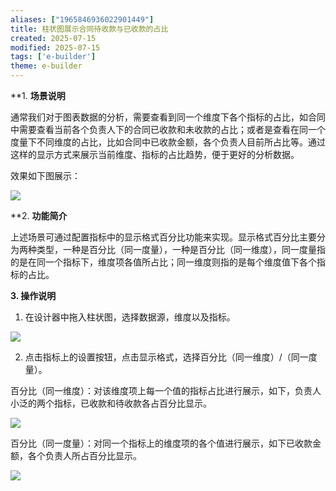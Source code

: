 ```yaml
---
aliases: ["1965846936022901449"]
title: 柱状图展示合同待收款与已收款的占比
created: 2025-07-15
modified: 2025-07-15
tags: ['e-builder']
theme: e-builder
---
```


**1. **场景说明**

通常我们对于图表数据的分析，需要查看到同一个维度下各个指标的占比，如合同中需要查看当前各个负责人下的合同已收款和未收款的占比；或者是查看在同一个度量下不同维度的占比，比如合同中已收款金额，各个负责人目前所占比等。通过这样的显示方式来展示当前维度、指标的占比趋势，便于更好的分析数据。

效果如下图展示：

![](07c9cb0540254412750f3f9dcb3cc178.jpg)

**2. **功能简介**

上述场景可通过配置指标中的显示格式百分比功能来实现。显示格式百分比主要分为两种类型，一种是百分比（同一度量），一种是百分比（同一维度），同一度量指的是在同一个指标下，维度项各值所占比；同一维度则指的是每个维度值下各个指标的占比。

**3. 操作说明**

1. 在设计器中拖入柱状图，选择数据源，维度以及指标。

![](54a00641d02e4c4741542cee057fbdbc.jpg)

2. 点击指标上的设置按钮，点击显示格式，选择百分比（同一维度）/（同一度量）。

百分比（同一维度）：对该维度项上每一个值的指标占比进行展示，如下，负责人小泛的两个指标，已收款和待收款各占百分比显示。

![](235b09409705b63d3b221c8ca74e910b.jpg)

百分比（同一度量）：对同一个指标上的维度项的各个值进行展示，如下已收款金额，各个负责人所占百分比显示。

![](9af48b8ad3df86a2909d9d9771ee473b.jpg)